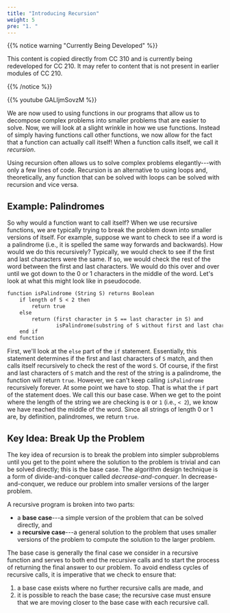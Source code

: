 ```yaml
---
title: "Introducing Recursion"
weight: 5
pre: "1. "
---
```


{{% notice warning "Currently Being Developed" %}}

This content is copied directly from CC 310 and is currently being redeveloped for CC 210. It may refer to content that is not present in earlier modules of CC 210. 

{{% /notice %}}

{{% youtube GALIjmSovzM %}}

We are now used to using functions in our programs that allow us to decompose complex problems into smaller problems that are easier to solve. Now, we will look at a slight wrinkle in how we use functions. Instead of simply having functions call other functions, we now allow for the fact that a function can actually call itself! When a function calls itself, we call it _recursion_.

Using recursion often allows us to solve complex problems elegantly---with only a few lines of code. Recursion is an alternative to using loops and, theoretically, any function that can be solved with loops can be solved with recursion and vice versa.

## Example: Palindromes

So why would a function want to call itself? When we use recursive functions, we are typically trying to break the problem down into smaller versions of itself. For example, suppose we want to check to see if a word is a palindrome (i.e., it is spelled the same way forwards and backwards). How would we do this recursively? Typically, we would check to see if the first and last characters were the same. If so, we would check the rest of the word between the first and last characters. We would do this over and over until we got down to the 0 or 1 characters in the middle of the word. Let's look at what this might look like in pseudocode.

```tex
function isPalindrome (String S) returns Boolean
    if length of S < 2 then
        return true
    else
        return (first character in S == last character in S) and 
                isPalindrome(substring of S without first and last character)
    end if
end function
```

First, we'll look at the `else` part of the `if` statement. Essentially, this statement determines if the first and last characters of `S` match, and then calls itself recursively to check the rest of the word `S`. Of course, if the first and last characters of `S` match and the rest of the string is a palindrome, the function will return `true`. However, we can't keep calling `isPalindrome` recursively forever. At some point we have to stop. That is what the `if` part of the statement does. We call this our base case. When we get to the point where the length of the string we are checking is `0` or `1` (i.e., `< 2`), we know we have reached the middle of the word. Since all strings of length 0 or 1 are, by definition, palindromes, we return `true`. 

## Key Idea: Break Up the Problem

The key idea of recursion is to break the problem into simpler subproblems until you get to the point where the solution to the problem is trivial and can be solved directly; this is the base case. The algorithm design technique is a form of divide-and-conquer called _decrease-and-conquer_. In decrease-and-conquer, we reduce our problem into smaller versions of the larger problem. 

A recursive program is broken into two parts:

* a **base case**---a simple version of the problem that can be solved directly, and
* a **recursive case**---a general solution to the problem that uses smaller versions of the problem to compute the solution to the larger problem.

The base case is generally the final case we consider in a recursive function and serves to both end the recursive calls and to start the process of returning the final answer to our problem. To avoid endless cycles of recursive calls, it is imperative that we check to ensure that:

1. a base case exists where no further recursive calls are made, and
2. it is possible to reach the base case; the recursive case must ensure that we are moving closer to the base case with each recursive call.
